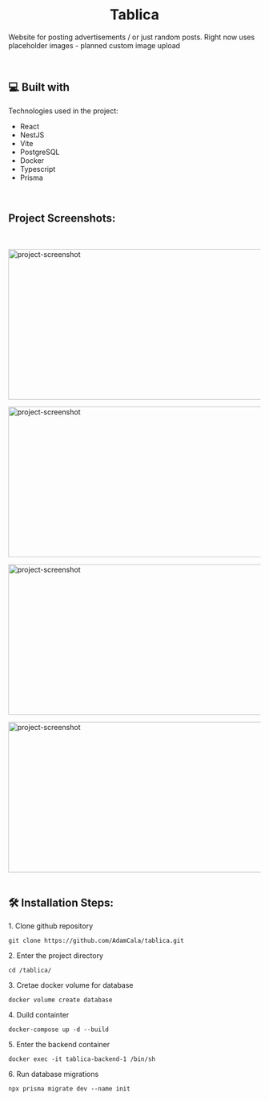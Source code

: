 <h1 align="center" id="title">Tablica</h1>

<p id="description">Website for posting advertisements / or just random posts. Right now uses placeholder images - planned custom image upload</p><br />

<h2>💻 Built with</h2>

Technologies used in the project:

* React
* NestJS
* Vite
* PostgreSQL
* Docker
* Typescript
* Prisma

<br /> 
<h2>Project Screenshots:</h2><br />

<img src="https://i.imgur.com/OJ2drHQ.png" alt="project-screenshot" width="650" height="300/"><br />

<img src="https://i.imgur.com/szMnELJ.png" alt="project-screenshot" width="650" height="300/"><br />

<img src="https://i.imgur.com/FmBntVv.png" alt="project-screenshot" width="650" height="300/"><br />

<img src="https://i.imgur.com/nNl9xDi.png" alt="project-screenshot" width="650" height="300/"><br /> <br />

<h2>🛠️ Installation Steps:</h2>

<p>1. Clone github repository</p>

```
git clone https://github.com/AdamCala/tablica.git
```

<p>2. Enter the project directory</p>

```
cd /tablica/
```

<p>3. Cretae docker volume for database</p>

```
docker volume create database
```

<p>4. Duild containter</p>

```
docker-compose up -d --build
```

<p>5. Enter the backend container</p>

```
docker exec -it tablica-backend-1 /bin/sh
```

<p>6. Run database migrations</p>

```
npx prisma migrate dev --name init
```
